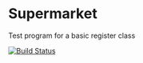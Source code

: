 # Supermarket
Test program for a basic register class

[![Build Status](https://travis-ci.org/timrxd/Supermarket.svg?branch=master)](https://travis-ci.org/timrxd/Supermarket)
